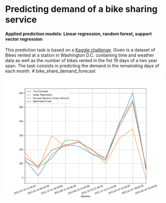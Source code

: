 # Predicting demand of a bike sharing service

#### Applied prediction models: Linear regression, random forest, support vector regression 

This prediction task is based on a [Kaggle challenge](https://www.kaggle.com/c/bike-sharing-demand). Given is a dataset of Bikes rented at a station in Washington D.C. containing time and weather data as well as the number of bikes rented in the fist 19 days of a two year span. The task consists in predicting the demand in the remainding days of each month. # bike_share_demand_forecast
![forecast_comparison](https://github.com/xaverdorner/bike_share_demand_forecast/blob/master/bike_prediction_comparison.png)
